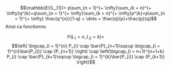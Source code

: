 $$\mathbb{E}(L_{1})= p\sum_{n = 1}^{+ \infty}\sum_{k = n}^{+ \infty}q^{k}+q\sum_{n = 1}^{+ \infty}\sum_{k = n}^{+ \infty}p^{k}=p\sum_{n = 1}^{+ \infty} \frac{q^{n}}{1-q} + \dots = \frac{q}{p}+\frac{p}{q}$$
Ainsi ca fonctionne.

$$\mathbb{P}(L_{1} = n, L_{2} = k)= $$
$$\left( \bigcap_{i = 1}^{n} P_{i} \cap \bar{P}_{n+1}\sqcup \bigcap_{i = 1}^{n}\bar{P_{i}} \cap {P_{n+1}} \right) \cap \left(\bigcap_{i = n+1}^{n+1+k} P_{i} \cap \bar{P}_{k+1}\sqcup \bigcap_{i = 1}^{k}\bar{P_{i}} \cap {P_{k+1}} \right)$$
